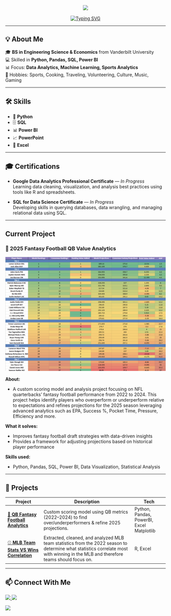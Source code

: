 <!-- Banner -->
<p align="center">
  <img src="https://capsule-render.vercel.app/api?type=waving&color=0:1abc9c,100:3498db&height=200&section=header&text=Harper%20Messer&fontSize=50&fontColor=ffffff&animation=fadeIn&fontAlignY=35" />
</p>

<!-- Typing intro -->
<p align="center">
  <a href="https://github.com/HarperMesser">
    <img src="https://readme-typing-svg.demolab.com?font=Fira+Code&size=22&duration=3000&pause=1000&color=1ABC9C&center=true&vCenter=true&width=550&lines=Hi%2C+I'm+Harper+Messer+%F0%9F%91%8B;Turning+Data+into+Insights" alt="Typing SVG" />
  </a>
</p>

---

## 💡 About Me
🎓 **BS in Engineering Science & Economics** from Vanderbilt University  
💻 Skilled in **Python, Pandas, SQL, Power BI**  
📊 Focus: **Data Analytics, Machine Learning, Sports Analytics**  
🏐 Hobbies: Sports, Cooking, Traveling, Volunteering, Culture, Music, Gaming   

---

## 🛠 Skills

- 🐍 **Python**  
- 🗄️ **SQL**  
- 📊 **Power BI**  
- 📈 **PowerPoint**  
- 📑 **Excel**

---

## 🎓 Certifications

- **Google Data Analytics Professional Certificate** — *In Progress*  
  Learning data cleaning, visualization, and analysis best practices using tools like R and spreadsheets.

- **SQL for Data Science Certificate** — *In Progress*  
  Developing skills in querying databases, data wrangling, and managing relational data using SQL.

---

## Current Project

### 🏈 2025 Fantasy Football QB Value Analytics

![QB Table](https://github.com/harpermesser/harpermesser/raw/main/QB%20Table.png)

**About:**  
- A custom scoring model and analysis project focusing on NFL quarterbacks’ fantasy football performance from 2022 to 2024. This project helps identify players who overperform or underperform relative to expectations and refines projections for the 2025 season leveraging advanced analytics such as EPA, Success %, Pocket Time, Pressure, Efficiency and more.

**What it solves:**  
- Improves fantasy football draft strategies with data-driven insights  
- Provides a framework for adjusting projections based on historical player performance  

**Skills used:**  
- Python, Pandas, SQL, Power BI, Data Visualization, Statistical Analysis  

---

## 📂 Projects

| Project | Description | Tech |
|---------|-------------|------|
| [🏈 **QB Fantasy Football Analytics**](https://github.com/harpermesser/2025FantasyFootballProjections) | Custom scoring model using QB metrics (2022–2024) to find over/underperformers & refine 2025 projections. | Python, Pandas, PowerBI, Excel Matplotlib |
| [⚾ **MLB Team Stats VS Wins Correlation**](https://github.com/harpermesser/MLB2022TeamRankingsVsWins) | Extracted, cleaned, and analyzed MLB team statistics from the 2022 season to determine what statistics correlate most with winning in the MLB and therefore teams should focus on. | R, Excel |

---

## 📫 Connect With Me
<p align="left">
  <a href="https://www.linkedin.com/in/harper-messer/">
    <img src="https://img.shields.io/badge/LinkedIn-0077B5?logo=linkedin&logoColor=white" />
  </a>
  <a href="mailto:harperdmesser02@gmail.com">
    <img src="https://img.shields.io/badge/Email-D14836?logo=gmail&logoColor=white" />
  </a>
</p>

<!-- Footer -->
<p align="left">
  <img src="https://capsule-render.vercel.app/api?type=waving&color=0:1abc9c,100:3498db&height=100&section=footer" />
</p>
